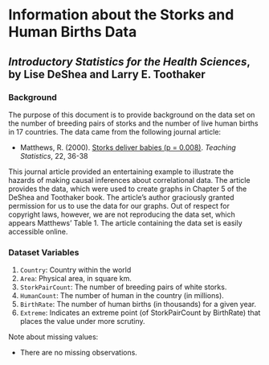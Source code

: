 Information about the Storks and Human Births Data
================
## *Introductory Statistics for the Health Sciences*, by Lise DeShea and Larry E. Toothaker

### Background
The purpose of this document is to provide background on the data set on the number of breeding pairs of storks and the number of live human births in 17 countries.  The data came from the following journal article:

 * Matthews, R. (2000).  [Storks deliver babies (p = 0.008)](http://onlinelibrary.wiley.com/doi/10.1111/1467-9639.00013/abstract).  *Teaching Statistics*, 22, 36-38

This journal article provided an entertaining example to illustrate the hazards of making causal inferences about correlational data.  The article provides the data, which were used to create graphs in Chapter 5 of the DeShea and Toothaker book.  The article’s author graciously granted permission for us to use the data for our graphs.  Out of respect for copyright laws, however, we are not reproducing the data set, which appears Matthews’ Table 1.  The article containing the data set is easily accessible online.

### Dataset Variables
 1. `Country`: Country within the world
 2. `Area`:  Physical area, in square km.
 3. `StorkPairCount`: The number of breeding pairs of white storks.
 4. `HumanCount`: The number of human in the country (in millions).
 5. `BirthRate`: The number of human births (in thousands) for a given year.
 6. `Extreme`:  Indicates an extreme point (of StorkPairCount by BirthRate) that places the value under more scrutiny.
 
 Note about missing values:
 * There are no missing observations.
 